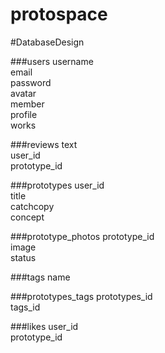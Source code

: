 # protospace
#DatabaseDesign

###users
username  
email  
password  
avatar  
member  
profile  
works  



###reviews
text  
user_id  
prototype_id  

###prototypes
user_id  
title  
catchcopy  
concept  

###prototype_photos
prototype_id  
image  
status  

###tags
name  

###prototypes_tags
prototypes_id  
tags_id  

###likes
user_id  
prototype_id  